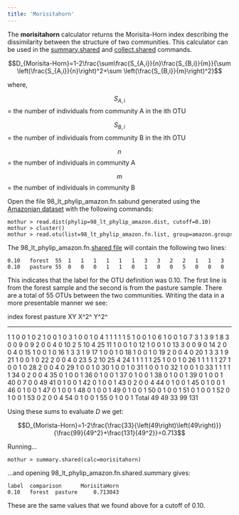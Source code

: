 ```yaml
---
title: 'Morisitahorn'
---
```

The **morisitahorn** calculator returns the
Morisita-Horn index describing the dissimilarity between the structure
of two communities. This calculator can be used in the
[summary.shared](summary.shared) and
[collect.shared](collect.shared) commands.

$$D_{Morisita-Horn}=1-2\frac{\sum\frac{S_{A,i}}{n}\frac{S_{B,i}}{m}}{\sum \left(\frac{S_{A,i}}{n}\right)^2+\sum \left(\frac{S_{B,i}}{m}\right)^2}$$

where,

$$S_{A,i}$$ = the number of individuals from community A in the ith OTU

$$S_{B,i}$$ = the number of individuals from community B in the ith OTU

$$n$$ = the number of individuals in community A

$$m$$ = the number of individuals in community B

Open the file 98\_lt\_phylip\_amazon.fn.sabund generated using the [
Amazonian dataset](Media:AmazonData.zip) with the following
commands:

    mothur > read.dist(phylip=98_lt_phylip_amazon.dist, cutoff=0.10)
    mothur > cluster()
    mothur > read.otu(list=98_lt_phylip_amazon.fn.list, group=amazon.groups, label=0.10)

The 98\_lt\_phylip\_amazon.fn.[shared file](shared_file) will
contain the following two lines:

    0.10   forest  55  1   1   1   1   1   1   3   3   2   2   1   1   3   2   1   1   1   1   2   1   1   2   5   1   1   1   1   2   1   1   1   1   1   0   0   0   0   0   0   0   0   0   0   0   0   0   0   0   0   0   0   0   0   0   0   
    0.10   pasture 55  0   0   0   1   1   0   1   0   0   5   0   0   0   0   0   2   0   0   0   3   0   0   2   1   0   1   0   0   0   0   0   0   1   2   1   1   1   1   1   7   1   1   2   1   1   1   1   1   1   1   1   1   2   1   1   

This indicates that the label for the OTU definition was 0.10. The first
line is from the forest sample and the second is from the pasture
sample. There are a total of 55 OTUs between the two communities.
Writing the data in a more presentable manner we see:

  index   forest   pasture   XY   X^2^   Y^2^
  ------- -------- --------- ---- ------ ------
  1       1        0         0    1      0
  2       1        0         0    1      0
  3       1        0         0    1      0
  4       1        1         1    1      1
  5       1        0         0    1      0
  6       1        0         0    1      0
  7       3        1         3    9      1
  8       3        0         0    9      0
  9       2        0         0    4      0
  10      2        5         10   4      25
  11      1        0         0    1      0
  12      1        0         0    1      0
  13      3        0         0    9      0
  14      2        0         0    4      0
  15      1        0         0    1      0
  16      1        3         3    1      9
  17      1        0         0    1      0
  18      1        0         0    1      0
  19      2        0         0    4      0
  20      1        3         3    1      9
  21      1        0         0    1      0
  22      2        0         0    4      0
  23      5        2         10   25     4
  24      1        1         1    1      1
  25      1        0         0    1      0
  26      1        1         1    1      1
  27      1        0         0    1      0
  28      2        0         0    4      0
  29      1        0         0    1      0
  30      1        0         0    1      0
  31      1        0         0    1      0
  32      1        0         0    1      0
  33      1        1         1    1      1
  34      0        2         0    0      4
  35      0        1         0    0      1
  36      0        1         0    0      1
  37      0        1         0    0      1
  38      0        1         0    0      1
  39      0        1         0    0      1
  40      0        7         0    0      49
  41      0        1         0    0      1
  42      0        1         0    0      1
  43      0        2         0    0      4
  44      0        1         0    0      1
  45      0        1         0    0      1
  46      0        1         0    0      1
  47      0        1         0    0      1
  48      0        1         0    0      1
  49      0        1         0    0      1
  50      0        1         0    0      1
  51      0        1         0    0      1
  52      0        1         0    0      1
  53      0        2         0    0      4
  54      0        1         0    0      1
  55      0        1         0    0      1
  Total   49       49        33   99     131

Using these sums to evaluate <i>D</i> we get:

$$D_{Morista-Horn}=1-2\frac{\frac{33}{\left(49\right)\left(49\right)}}
{\frac{99}{49^2}+\frac{131}{49^2}}=0.713$$

Running\...

    mothur > summary.shared(calc=morisitahorn)

\...and opening 98\_lt\_phylip\_amazon.fn.shared.summary gives:

    label  comparison      MorisitaHorn
    0.10   forest  pasture     0.713043

These are the same values that we found above for a cutoff of 0.10.
